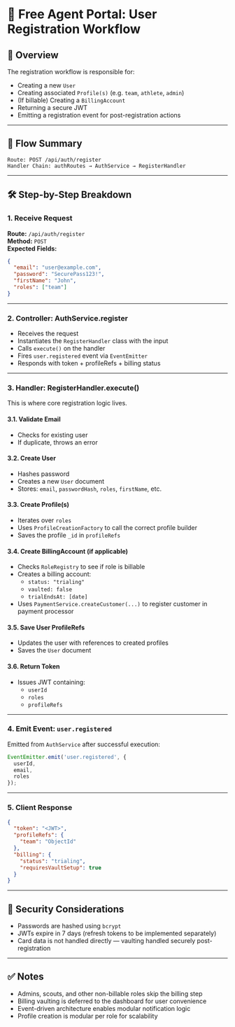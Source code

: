 # 🧾 Free Agent Portal: User Registration Workflow

## 🔄 Overview

The registration workflow is responsible for:

- Creating a new `User`
- Creating associated `Profile(s)` (e.g. `team`, `athlete`, `admin`)
- (If billable) Creating a `BillingAccount`
- Returning a secure JWT
- Emitting a registration event for post-registration actions

---

## 🧩 Flow Summary

```
Route: POST /api/auth/register
Handler Chain: authRoutes → AuthService → RegisterHandler
```

---

## 🛠️ Step-by-Step Breakdown

### 1. **Receive Request**

**Route:** `/api/auth/register`  
**Method:** `POST`  
**Expected Fields:**
```json
{
  "email": "user@example.com",
  "password": "SecurePass123!",
  "firstName": "John",
  "roles": ["team"]
}
```

---

### 2. **Controller: AuthService.register**

- Receives the request
- Instantiates the `RegisterHandler` class with the input
- Calls `execute()` on the handler
- Fires `user.registered` event via `EventEmitter`
- Responds with token + profileRefs + billing status

---

### 3. **Handler: RegisterHandler.execute()**

This is where core registration logic lives.

#### 3.1. **Validate Email**
- Checks for existing user
- If duplicate, throws an error

#### 3.2. **Create User**
- Hashes password
- Creates a new `User` document
- Stores: `email`, `passwordHash`, `roles`, `firstName`, etc.

#### 3.3. **Create Profile(s)**
- Iterates over `roles`
- Uses `ProfileCreationFactory` to call the correct profile builder
- Saves the profile `_id` in `profileRefs`

#### 3.4. **Create BillingAccount (if applicable)**
- Checks `RoleRegistry` to see if role is billable
- Creates a billing account:
  - `status: "trialing"`
  - `vaulted: false`
  - `trialEndsAt: [date]`
- Uses `PaymentService.createCustomer(...)` to register customer in payment processor

#### 3.5. **Save User ProfileRefs**
- Updates the user with references to created profiles
- Saves the `User` document

#### 3.6. **Return Token**
- Issues JWT containing:
  - `userId`
  - `roles`
  - `profileRefs`

---

### 4. **Emit Event: `user.registered`**

Emitted from `AuthService` after successful execution:

```ts
EventEmitter.emit('user.registered', {
  userId,
  email,
  roles
});
```

---

### 5. **Client Response**

```json
{
  "token": "<JWT>",
  "profileRefs": {
    "team": "ObjectId"
  },
  "billing": {
    "status": "trialing",
    "requiresVaultSetup": true
  }
}
```

---

## 🔐 Security Considerations

- Passwords are hashed using `bcrypt`
- JWTs expire in 7 days (refresh tokens to be implemented separately)
- Card data is not handled directly — vaulting handled securely post-registration

---

## ✅ Notes

- Admins, scouts, and other non-billable roles skip the billing step
- Billing vaulting is deferred to the dashboard for user convenience
- Event-driven architecture enables modular notification logic
- Profile creation is modular per role for scalability
